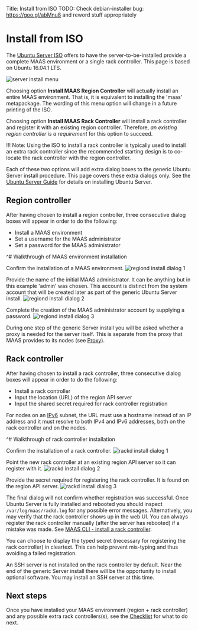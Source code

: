 Title: Install from ISO
TODO:  Check debian-installer bug: https://goo.gl/abMnu8 and reword stuff appropriately


# Install from ISO

The [Ubuntu Server ISO][download-server-iso] offers to have the
server-to-be-installed provide a complete MAAS environment or a single rack
controller. This page is based on Ubuntu 16.04.1 LTS.

![server install menu][img__iso-install-1604-01]

Choosing option **Install MAAS Region Controller** will actually install an
entire MAAS environment. That is, it is equivalent to installing the 'maas'
metapackage. The wording of this menu option will change in a future printing
of the ISO.

Choosing option **Install MAAS Rack Controller** will install a rack
controller and register it with an existing region controller. Therefore,
*an existing region controller is a requirement* for this option to succeed.

!!! Note: 
    Using the ISO to install a rack controller is typically used to install an
    extra rack controller since the recommended starting design is to co-locate
    the rack controller with the region controller.

Each of these two options will add extra dialog boxes to the generic Ubuntu
Server install procedure. This page covers these extra dialogs only. See the
[Ubuntu Server Guide][ubuntu-server-guide] for details on installing Ubuntu
Server.


## Region controller

After having chosen to install a region controller, three consecutive dialog
boxes will appear in order to do the following:

- Install a MAAS environment
- Set a username for the MAAS administrator
- Set a password for the MAAS administrator

^# Walkthrough of MAAS environment installation

  Confirm the installation of a MAAS environment.
  ![regiond install dialog 1][img__iso-install-regiond-01]
  
  Provide the name of the initial MAAS administrator. It can be anything but in
  this example 'admin' was chosen. This account is distinct from the system
  account that will be created later as part of the generic Ubuntu Server
  install.
  ![regiond install dialog 2][img__iso-install-regiond-02]
  
  Complete the creation of the MAAS administrator account by supplying a
  password.
  ![regiond install dialog 3][img__iso-install-regiond-03]

During one step of the generic Server install you will be asked whether a proxy
is needed for the server itself. This is separate from the proxy that
MAAS provides to its nodes (see [Proxy][proxy]).


## Rack controller

After having chosen to install a rack controller, three consecutive dialog
boxes will appear in order to do the following:

- Install a rack controller
- Input the location (URL) of the region API server
- Input the shared secret required for rack controller registration

For nodes on an [IPv6][ipv6] subnet, the URL must use a hostname instead of an
IP address and it must resolve to both IPv4 and IPv6 addresses, both on the
rack controller and on the nodes.

^# Walkthrough of rack controller installation

  Confirm the installation of a rack controller.
  ![rackd install dialog 1][img__iso-install-rackd-01]

  Point the new rack controller at an existing region API server so it can
  register with it.
  ![rackd install dialog 2][img__iso-install-rackd-02]

  Provide the secret required for registering the rack controller. It is found
  on the region API server.
  ![rackd install dialog 3][img__iso-install-rackd-03]

The final dialog will not confirm whether registration was successful. Once
Ubuntu Server is fully installed and rebooted you should inspect
`/var/log/maas/rackd.log` for any possible error messages. Alternatively, you
may verify that the rack controller shows up in the web UI. You can always
register the rack controller manually (after the server has rebooted) if a
mistake was made. See [MAAS CLI - install a rack controller][cli-install-rackd].

You can choose to display the typed secret (necessary for registering the rack
controller) in cleartext. This can help prevent mis-typing and thus avoiding a
failed registration.

An SSH server is not installed on the rack controller by default. Near the end
of the generic Server install there will be the opportunity to install optional
software. You may install an SSH server at this time.


## Next steps

Once you have installed your MAAS environment (region + rack controller) and
any possible extra rack controllers(s), see the [Checklist][checklist] for what
to do next.


<!-- LINKS -->

[download-server-iso]: http://www.ubuntu.com/download/server
[ubuntu-server-guide]: https://help.ubuntu.com/lts/serverguide/installing-from-cd.html
[proxy]: installconfig-network-proxy.md
[cli-install-rackd]: manage-cli-advanced.md#install-a-rack-controller
[checklist]: installconfig-checklist.md 
[ipv6]: installconfig-network-ipv6.md

[img__iso-install-1604-01]: https://assets.ubuntu.com/v1/82e04c4c-iso-install_01.png
[img__iso-install-regiond-01]: https://assets.ubuntu.com/v1/c6c52498-iso-install-region_01.png
[img__iso-install-regiond-02]: https://assets.ubuntu.com/v1/b31e69aa-iso-install-region_02.png
[img__iso-install-regiond-03]: https://assets.ubuntu.com/v1/0b9e34b5-iso-install-region_03.png
[img__iso-install-rackd-01]: https://assets.ubuntu.com/v1/c9074cf9-iso-install-rack_01.png
[img__iso-install-rackd-02]: https://assets.ubuntu.com/v1/e6ec9b9b-iso-install-rack_02.png
[img__iso-install-rackd-03]: https://assets.ubuntu.com/v1/4edce87a-iso-install-rack_03.png
